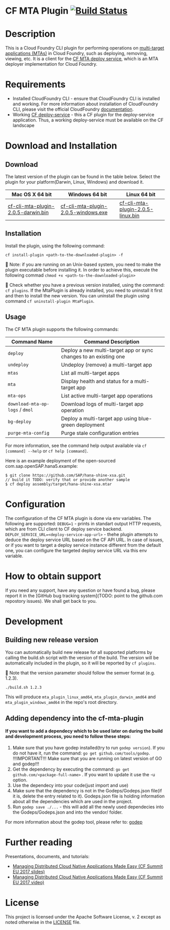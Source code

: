 # CF MTA Plugin [![Build Status](https://travis-ci.org/cloudfoundry-incubator/multiapps-cli-plugin.svg?branch=master)](https://travis-ci.org/cloudfoundry-incubator/multiapps-cli-plugin)


# Description

This is a Cloud Foundry CLI plugin for performing operations on [multi-target applications (MTAs)](https://www.sap.com/documents/2016/06/e2f618e4-757c-0010-82c7-eda71af511fa.html) in Cloud Foundry, such as deploying, removing, viewing, etc. It is a client for the [CF MTA deploy service](https://github.com/SAP/cf-mta-deploy-service), which is an MTA deployer implementation for Cloud Foundry.

# Requirements

- Installed CloudFoundry CLI - ensure that CloudFoundry CLI is installed and working. For more information about installation of CloudFoundry CLI, please visit the official CloudFoundry [documentation](https://docs.cloudfoundry.org/cf-cli/install-go-cli.html).
- Working [CF deploy-service](https://github.com/SAP/cf-mta-deploy-service) - this a CF plugin for the deploy-service application. Thus, a working deploy-service must be available on the CF landscape

# Download and Installation

## Download

The latest version of the plugin can be found in the table below. Select the plugin for your platform(Darwin, Linux, Windows) and download it.

Mac OS X 64 bit | Windows 64 bit | Linux 64 bit
--- | --- | ---
[cf-cli-mta-plugin-2.0.5-darwin.bin](https://github.com/cloudfoundry-incubator/multiapps-cli-plugin/releases/download/v2.0.5/cf-cli-mta-plugin-2.5.0-darwin.bin) | [cf-cli-mta-plugin-2.0.5-windows.exe](https://github.com/cloudfoundry-incubator/multiapps-cli-plugin/releases/download/v2.0.5/cf-cli-mta-plugin-2.0.5-windows.exe) | [cf-cli-mta-plugin-2.0.5-linux.bin](https://github.com/cloudfoundry-incubator/multiapps-cli-plugin/releases/download/v2.0.5/cf-cli-mta-plugin-2.0.5-linux.bin) |


## Installation

Install the plugin, using the following command:

```
cf install-plugin <path-to-the-downloaded-plugin> -f
```
:rotating_light: Note: if you are running on an Unix-based system, you need to make the plugin executable before installing it. In order to achieve this, execute the following commad `chmod +x <path-to-the-downloaded-plugin>`

:rotating_light: Check whether you have a previous version installed, using the command: `cf plugins`. If the MtaPlugin is already installed, you need to uninstall it first and then to install the new version. You can uninstall the plugin using command `cf uninstall-plugin MtaPlugin`.

## Usage

The CF MTA plugin supports the following commands:

Command Name | Command Description
--- | ---
`deploy` | Deploy a new multi-target app or sync changes to an existing one
`undeploy` | Undeploy (remove) a multi-target app
`mtas` | List all multi-target apps
`mta` | Display health and status for a multi-target app
`mta-ops` | List active multi-target app operations
`download-mta-op-logs` / `dmol` | Download logs of multi-target app operation
`bg-deploy` | Deploy a multi-target app using blue-green deployment
`purge-mta-config` | Purge stale configuration entries

For more information, see the command help output available via `cf [command] --help` or `cf help [command]`.

Here is an example deployment of the open-sourced com.sap.openSAP.hana5.example:
```
$ git clone https://github.com/SAP/hana-shine-xsa.git
// build it TODO: verify that or provide another sample
$ cf deploy assembly/target/hana-shine-xsa.mtar
```

# Configuration     
The configuration of the CF MTA plugin is done via env variables. The following are supported:
   `DEBUG=1` - prints in standart output HTTP requests, which are from CLI client to CF deploy service backend.
   `DEPLOY_SERVICE_URL=<deploy-service-app-url>` - thehe plugin attempts to deduce the deploy service URL based on the CF API URL. In case of issues, or if you want to target a deploy service instance different from the default one, you can configure the targeted deploy service URL via this env variable.

# How to obtain support

If you need any support, have any question or have found a bug, please report it in the [GitHub bug tracking system](TODO: point to the github.com repostory issues). We shall get back to you.

# Development

## Building new release version
You can automatically build new release for all supported platforms by calling the build.sh script with the version of the build.
The version will be automatically included in the plugin, so it will be reported by `cf plugins`.

:rotating_light: Note that the version parameter should follow the semver format (e.g. 1.2.3).
```bash
./build.sh 1.2.3
```

This will produce `mta_plugin_linux_amd64`, `mta_plugin_darwin_amd64` and `mta_plugin_windows_amd64` in the repo's root directory.

## Adding dependency into the cf-mta-plugin
#### If you want to add a dependecy which to be used later on during the build and development process, you need to follow these steps:
1.  Make sure that you have godep installed(try to run `godep version`). If you do not have it, run the command: `go get github.com/tools/godep`. !!!IMPORTANT!!! Make sure that you are running on latest version of GO and godep!!!
2.  Get the dependency by executing the command: `go get github.com/<package-full-name>` . If you want to update it use the -u option.
3.  Use the dependecy into your code(just import and use)
4.  Make sure that the dependency is not in the Godeps/Godeps.json file(if it is, delete the entry related to it). Godeps.json file is holding information about all the dependencies which are used in the project.
5.  Run `godep save ./...` - this will add all the newly used dependecies into the Godeps/Godeps.json and into the vendor/ folder.

For more information about the godep tool, please refer to: [godep](https://github.com/tools/godep)

# Further reading
Presentations, documents, and tutorials:
- [Managing Distributed Cloud Native Applications Made Easy (CF Summit EU 2017 slides)](https://www.slideshare.net/NikolayValchev/managing-distributedcloudapps-80697059)
- [Managing Distributed Cloud Native Applications Made Easy (CF Summit EU 2017 video)](https://www.youtube.com/watch?v=d07DZCuUXyk&feature=youtu.be)

# License

This project is licensed under the Apache Software License, v. 2 except as noted otherwise in the [LICENSE](https://github.com/cloudfoundry-incubator/multiapps-cli-plugin/blob/master/LICENSE) file.

